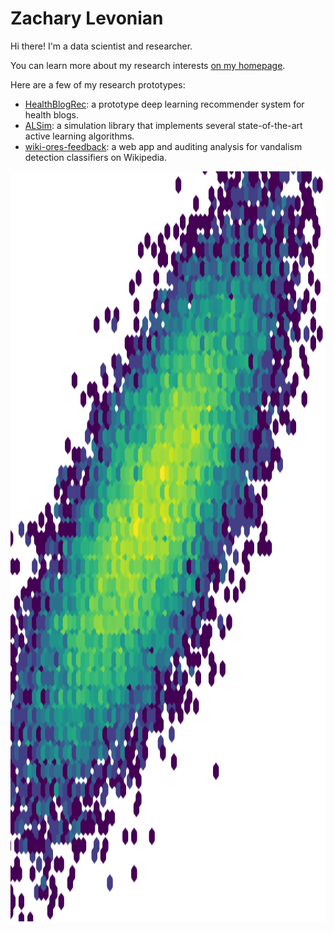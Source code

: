 # Zachary Levonian

Hi there! I'm a data scientist and researcher.

You can learn more about my research interests [on my homepage](https://www-users.cse.umn.edu/~levon003/).

Here are a few of my research prototypes:

 - [HealthBlogRec](https://github.com/levon003/HealthBlogRec): a prototype deep learning recommender system for health blogs.
 - [ALSim](https://github.com/levon003/ALSim): a simulation library that implements several state-of-the-art active learning algorithms.
 - [wiki-ores-feedback](https://github.com/levon003/wiki-ores-feedback): a web app and auditing analysis for vandalism detection classifiers on Wikipedia.

<img src="images/data_oohlala.png" alt="Data science is when you make graphs from random noise" style="width: auto; height: 30vh" />

